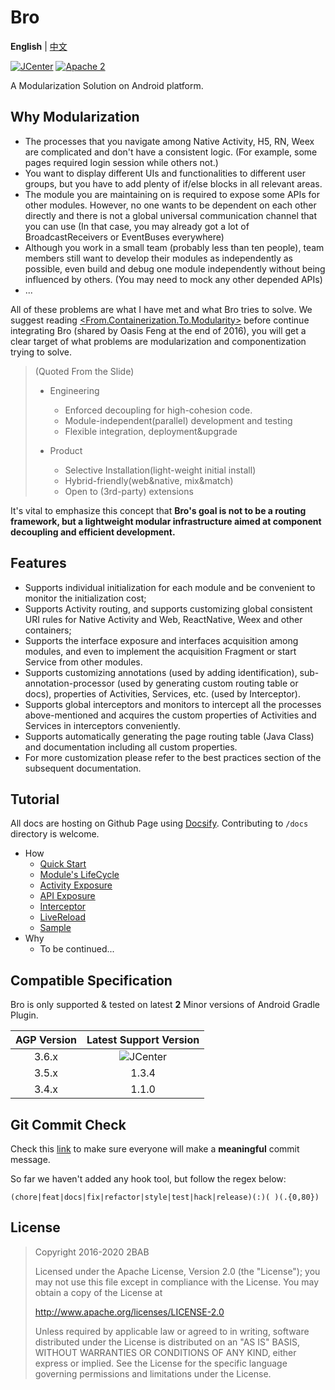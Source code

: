 # Bro

**English** | [中文](https://github.com/2BAB/Bro/blob/master/README_zh-cn.md)

[![JCenter](https://api.bintray.com/packages/2bab/maven/bro/images/download.svg)](https://bintray.com/2bab/maven/bro/_latestVersion) [![Apache 2](https://img.shields.io/badge/License-Apache%202-brightgreen.svg)](https://www.apache.org/licenses/LICENSE-2.0)

A Modularization Solution on Android platform.


## Why Modularization

- The processes that you navigate among Native Activity, H5, RN, Weex are complicated and don't have a consistent logic. (For example, some pages required login session while others not.)
- You want to display different UIs and functionalities to different user groups, but you have to add plenty of if/else blocks in all relevant areas.
- The module you are maintaining on is required to expose some APIs for other modules. However, no one wants to be dependent on each other directly and there is not a global universal communication channel that you can use (In that case, you may already got a lot of BroadcastReceivers or EventBuses everywhere)
- Although you work in a small team (probably less than ten people), team members still want to develop their modules as independently as possible, even build and debug one module independently without being influenced by others. (You may need to mock any other depended APIs)
- ...

All of these problems are what I have met and what Bro tries to solve. We suggest reading [<From.Containerization.To.Modularity>](https://github.com/MDCC2016/Android-Session-Slides/blob/master/02-From.Containerization.To.Modularity.pdf) before continue integrating Bro (shared by Oasis Feng at the end of 2016), you will get a clear target of what problems are modularization and componentization trying to solve.

> (Quoted From the Slide)
> 
> - Engineering
>   - Enforced decoupling for high-cohesion code.
>   - Module-independent(parallel) development and testing
>   - Flexible integration, deployment&upgrade
>
> - Product
>   - Selective Installation(light-weight initial install)
>   - Hybrid-friendly(web&native, mix&match)
>   - Open to (3rd-party) extensions
 
It's vital to emphasize this concept that **Bro's goal is not to be a routing framework, but a lightweight modular infrastructure aimed at component decoupling and efficient development.**

  
## Features

 - Supports individual initialization for each module and be convenient to monitor the initialization cost;
 - Supports Activity routing, and supports customizing global consistent URI rules for Native Activity and Web, ReactNative, Weex and other containers;
 - Supports the interface exposure and interfaces acquisition among modules, and even to implement the acquisition Fragment or start Service from other modules.
 - Supports customizing annotations (used by adding identification), sub-annotation-processor (used by generating custom routing table or docs), properties of Activities, Services, etc. (used by Interceptor).
 - Supports global interceptors and monitors to intercept all the processes above-mentioned and acquires the custom properties of Activities and Services in interceptors conveniently.
 - Supports automatically generating the page routing table (Java Class) and documentation including all custom properties.
 - For more customization please refer to the best practices section of the subsequent documentation.


## Tutorial

All docs are hosting on Github Page using [Docsify](https://github.com/docsifyjs/docsify). Contributing to `/docs` directory is welcome.

- How
    - [Quick Start](https://2bab.github.io/Bro/#/uk-en/quick-start)
    - [Module's LifeCycle](https://2bab.github.io/Bro/#/uk-en/lifecycle)
    - [Activity Exposure](https://2bab.github.io/Bro/#/uk-en/activity)
    - [API Exposure](https://2bab.github.io/Bro/#/uk-en/api)
    - [Interceptor](https://2bab.github.io/Bro/#/uk-en/interceptor)
    - [LiveReload](https://2bab.github.io/Bro/#/uk-en/livereload)
    - [Sample](https://2bab.github.io/Bro/#/uk-en/sample)
- Why
    - To be continued...
   
  
## Compatible Specification

Bro is only supported & tested on latest **2** Minor versions of Android Gradle Plugin.

AGP Version| Latest Support Version
:-----------:|:-----------------:
3.6.x | ![JCenter](https://api.bintray.com/packages/2bab/maven/bro/images/download.svg)
3.5.x | 1.3.4
3.4.x | 1.1.0


## Git Commit Check

Check this [link](https://medium.com/walmartlabs/check-out-these-5-git-tips-before-your-next-commit-c1c7a5ae34d1) to make sure everyone will make a **meaningful** commit message.

So far we haven't added any hook tool, but follow the regex below:

```
(chore|feat|docs|fix|refactor|style|test|hack|release)(:)( )(.{0,80})
```
  

## License

>
> Copyright 2016-2020 2BAB
>
>Licensed under the Apache License, Version 2.0 (the "License");
you may not use this file except in compliance with the License.
You may obtain a copy of the License at
>
>   http://www.apache.org/licenses/LICENSE-2.0
>
> Unless required by applicable law or agreed to in writing, software
distributed under the License is distributed on an "AS IS" BASIS,
WITHOUT WARRANTIES OR CONDITIONS OF ANY KIND, either express or implied.
See the License for the specific language governing permissions and
limitations under the License.


